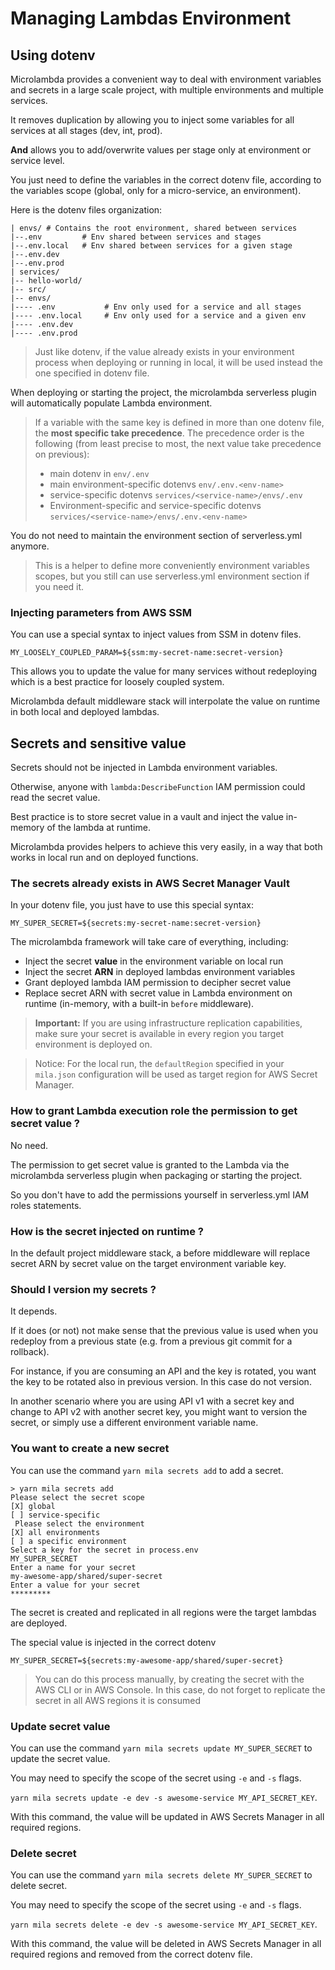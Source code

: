 # Managing Lambdas Environment

## Using dotenv

Microlambda provides a convenient way to deal with environment variables and secrets in a large scale project, with multiple environments and multiple services.

It removes duplication by allowing you to inject some variables for all services at all stages (dev, int, prod).

**And** allows you to add/overwrite values per stage only at environment or service level.

You just need to define the variables in the correct dotenv file, according to the variables scope (global, only for a micro-service, an environment).

Here is the dotenv files organization:

```text
| envs/ # Contains the root environment, shared between services
|--.env         # Env shared between services and stages
|--.env.local   # Env shared between services for a given stage
|--.env.dev
|--.env.prod
| services/
|-- hello-world/
|-- src/
|-- envs/
|---- .env           # Env only used for a service and all stages
|---- .env.local     # Env only used for a service and a given env
|---- .env.dev
|---- .env.prod
```

> Just like dotenv, if the value already exists in your environment process when deploying or running in local, it will be used instead the one specified in dotenv file.

When deploying or starting the project, the microlambda serverless plugin will automatically populate Lambda environment.

> If a variable with the same key is defined in more than one dotenv file, the **most specific take precedence**.
> The precedence order is the following (from least precise to most, the next value take precedence on previous): 
> * main dotenv in ``env/.env``
> * main environment-specific dotenvs ``env/.env.<env-name>``
> * service-specific dotenvs ``services/<service-name>/envs/.env``
> * Environment-specific and service-specific dotenvs ``services/<service-name>/envs/.env.<env-name>``

You do not need to maintain the environment section of serverless.yml anymore.

> This is a helper to define more conveniently environment variables scopes, but you still can use serverless.yml
environment section if you need it.

### Injecting parameters from AWS SSM

You can use a special syntax to inject values from SSM in dotenv files.

```text
MY_LOOSELY_COUPLED_PARAM=${ssm:my-secret-name:secret-version}
```

This allows you to update the value for many services without redeploying which is a best practice for loosely coupled system.

Microlambda default middleware stack will interpolate the value on runtime in both local and deployed lambdas.

## Secrets and sensitive value

Secrets should not be injected in Lambda environment variables.

Otherwise, anyone with `lambda:DescribeFunction` IAM permission could read the secret value.

Best practice is to store secret value in a vault and inject the value in-memory of the lambda at runtime.

Microlambda provides helpers to achieve this very easily, in a way that both works in local run and on deployed
functions.

### The secrets already exists in AWS Secret Manager Vault

In your dotenv file, you just have to use this special syntax:

```text
MY_SUPER_SECRET=${secrets:my-secret-name:secret-version}
```

The microlambda framework will take care of everything, including:

* Inject the secret **value** in the environment variable on local run
* Inject the secret **ARN** in deployed lambdas environment variables
* Grant deployed lambda IAM permission to decipher secret value
* Replace secret ARN with secret value in Lambda environment on runtime (in-memory, with a built-in ``before`` middleware).

> **Important:** If you are using infrastructure replication capabilities, make sure your secret is available in every region you target environment is deployed on.

> Notice: For the local run, the `defaultRegion` specified in your `mila.json` configuration will be used as target region for AWS Secret Manager.

### How to grant Lambda execution role the permission to get secret value ?

No need.

The permission to get secret value is granted to the Lambda via the microlambda serverless plugin when packaging or
starting the project.

So you don't have to add the permissions yourself in serverless.yml IAM roles statements.

### How is the secret injected on runtime ?

In the default project middleware stack, a before middleware will replace secret ARN by secret value on the target environment variable key.

### Should I version my secrets ?

It depends.

If it does (or not) not make sense that the previous value is used when you redeploy from a previous state (e.g. from a previous git commit for a rollback).

For instance, if you are consuming an API and the key is rotated, you want the key to be rotated also in previous version. In this case do not version.

In another scenario where you are using API v1 with a secret key and change to API v2 with another secret key, you might want to version the secret, or simply use a different environment variable name.

### You want to create a new secret

You can use the command ``yarn mila secrets add`` to add a secret.

```text
> yarn mila secrets add
Please select the secret scope
[X] global
[ ] service-specific
 Please select the environment
[X] all environments
[ ] a specific environment
Select a key for the secret in process.env
MY_SUPER_SECRET
Enter a name for your secret
my-awesome-app/shared/super-secret
Enter a value for your secret
*********
```

The secret is created and replicated in all regions were the target lambdas are deployed.

The special value is injected in the correct dotenv

```text
MY_SUPER_SECRET=${secrets:my-awesome-app/shared/super-secret}
```

> You can do this process manually, by creating the secret with the AWS CLI or in AWS Console. In this case, do not forget
> to replicate the secret in all AWS regions it is consumed

### Update secret value

You can use the command ``yarn mila secrets update MY_SUPER_SECRET`` to update the secret value.

You may need to specify the scope of the secret using ``-e`` and `-s` flags.

`yarn mila secrets update -e dev -s awesome-service MY_API_SECRET_KEY`.

With this command, the value will be updated in AWS Secrets Manager in all required regions.

### Delete secret

You can use the command ``yarn mila secrets delete MY_SUPER_SECRET`` to delete secret.

You may need to specify the scope of the secret using ``-e`` and `-s` flags.

`yarn mila secrets delete -e dev -s awesome-service MY_API_SECRET_KEY`.

With this command, the value will be deleted in AWS Secrets Manager in all required regions and removed from the correct
dotenv file.
